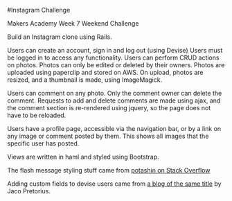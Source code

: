 #Instagram Challenge

Makers Academy Week 7 Weekend Challenge

Build an Instagram clone using Rails.

Users can create an account, sign in and log out (using Devise)
Users must be logged in to access any functionality.
Users can perform CRUD actions on photos.
Photos can only be edited or deleted by their owners.
Photos are uploaded using paperclip and stored on AWS.
On upload, photos are resized, and a thumbnail is made, using ImageMagick.

Users can comment on any photo. Only the comment owner can delete the comment.
Requests to add and delete comments are made using ajax, and the comment section is re-rendered using jquery, so the page does not have to be reloaded.

Users have a profile page, accessible via the navigation bar, or by a link on any image or comment posted by them.
This shows all images that the specific user has posted.

Views are written in haml and styled using Bootstrap.

The flash message styling stuff came from [potashin on Stack Overflow](http://stackoverflow.com/questions/30884139/flash-message-does-not-have-bootstrap-classes)

Adding custom fields to devise users came from [a blog of the same title](http://jacopretorius.net/2014/03/adding-custom-fields-to-your-devise-user-model-in-rails-4.html) by Jaco Pretorius.
